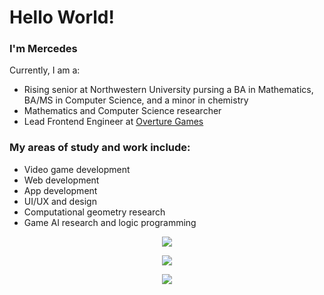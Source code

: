 # Hello World!

### I'm Mercedes
Currently, I am a:
- Rising senior at Northwestern University pursing a BA in Mathematics, BA/MS in Computer Science, and a minor in chemistry
- Mathematics and Computer Science researcher
- Lead Frontend Engineer at [Overture Games](https://www.overture.games/)

### My areas of study and work include:
- Video game development
- Web development
- App development
- UI/UX and design
- Computational geometry research
- Game AI research and logic programming

<p align="center">
    <a href="https://git.io/streak-stats">
        <img src="https://streak-stats.demolab.com/?user=mercedes-sandu&theme=tokyonight&private=true" />
    </a>
</p>

<p align="center">
    <a href="https://github.com/anuraghazra/github-readme-stats">
        <img src="https://github-readme-stats-git-masterrstaa-rickstaa.vercel.app/api/top-langs/?username=mercedes-sandu&layout=compact&count_private=true&theme=tokyonight&langs_count=10" />
    </a>
</p>

<p align="center">
    <a href="https://skillicons.dev">
        <img src="https://skillicons.dev/icons?i=cs,unity,latex,java,python,cpp,unreal,react,svelte,mui,firebase,blender,figma,html,css,scss,js,ts,markdown,discord,github,&theme=dark" />
    </a>
</p>
